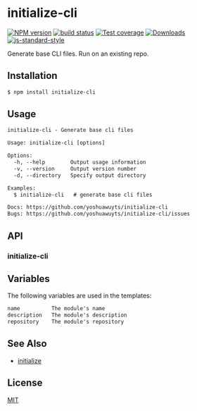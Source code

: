 # initialize-cli
[![NPM version][npm-image]][npm-url]
[![build status][travis-image]][travis-url]
[![Test coverage][codecov-image]][codecov-url]
[![Downloads][downloads-image]][downloads-url]
[![js-standard-style][standard-image]][standard-url]

Generate base CLI files. Run on an existing repo.

## Installation
```sh
$ npm install initialize-cli
```

## Usage
```txt
initialize-cli - Generate base cli files

Usage: initialize-cli [options]

Options:
  -h, --help        Output usage information
  -v, --version     Output version number
  -d, --directory   Specify output directory

Examples:
  $ initialize-cli   # generate base cli files

Docs: https://github.com/yoshuawuyts/initialize-cli
Bugs: https://github.com/yoshuawuyts/initialize-cli/issues
```

## API
### initialize-cli

## Variables
The following variables are used in the templates:
```txt
name          The module's name
description   The module's description
repository    The module's repository
```

## See Also
- [initialize](https://github.com/yoshuawuyts/initialize)

## License
[MIT](https://tldrlegal.com/license/mit-license)

[npm-image]: https://img.shields.io/npm/v/initialize-cli.svg?style=flat-square
[npm-url]: https://npmjs.org/package/initialize-cli
[travis-image]: https://img.shields.io/travis/yoshuawuyts/initialize-cli/master.svg?style=flat-square
[travis-url]: https://travis-ci.org/yoshuawuyts/initialize-cli
[codecov-image]: https://img.shields.io/codecov/c/github/yoshuawuyts/initialize-cli/master.svg?style=flat-square
[codecov-url]: https://codecov.io/github/yoshuawuyts/initialize-cli
[downloads-image]: http://img.shields.io/npm/dm/initialize-cli.svg?style=flat-square
[downloads-url]: https://npmjs.org/package/initialize-cli
[standard-image]: https://img.shields.io/badge/code%20style-standard-brightgreen.svg?style=flat-square
[standard-url]: https://github.com/feross/standard
